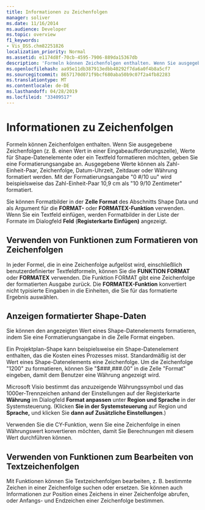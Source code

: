 ```yaml
---
title: Informationen zu Zeichenfolgen
manager: soliver
ms.date: 11/16/2014
ms.audience: Developer
ms.topic: overview
f1_keywords:
- Vis_DSS.chm82251826
localization_priority: Normal
ms.assetid: e1174d8f-70cb-4595-7906-889da15367db
description: 'Formeln können Zeichenfolgen enthalten. Wenn Sie ausgegebene Zeichenfolgen (z. B. einen Wert in einer Eingabeaufforderungszelle), Werte für Shape-Datenelemente oder ein Textfeld formatieren möchten, geben Sie eine Formatierungsangabe an. Ausgegebene Werte können als Zahl-Einheit-Paar, Zeichenfolge, Datum-Uhrzeit, Zeitdauer oder Währung formatiert werden. Das Format picture0 #/10 uuformatiert beispielsweise das Zahlen-Einheit-Paar 10,9 cm als 10 9/10 Zentimeter.'
ms.openlocfilehash: aa95e11db387913edbb40292f7da6a0f4b8a5cf7
ms.sourcegitcommit: 8657170d071f9bcf680aba50b9c07f2a4fb82283
ms.translationtype: MT
ms.contentlocale: de-DE
ms.lasthandoff: 04/28/2019
ms.locfileid: "33409517"
---
```

# <a name="about-strings"></a>Informationen zu Zeichenfolgen

Formeln können Zeichenfolgen enthalten. Wenn Sie ausgegebene Zeichenfolgen (z. B. einen Wert in einer Eingabeaufforderungszelle), Werte für Shape-Datenelemente oder ein Textfeld formatieren möchten, geben Sie eine Formatierungsangabe an. Ausgegebene Werte können als Zahl-Einheit-Paar, Zeichenfolge, Datum-Uhrzeit, Zeitdauer oder Währung formatiert werden. Mit der Formatierungsangabe "0 #/10 uu" wird beispielsweise das Zahl-Einheit-Paar 10,9 cm als "10 9/10 Zentimeter" formatiert.
  
Sie können Formatbilder in der **Zelle Format** des Abschnitts Shape Data und als Argument für die **FORMAT-** oder **FORMATEX-Funktion** verwenden. Wenn Sie ein Textfeld einfügen, werden Formatbilder in der Liste der Formate im Dialogfeld **Feld** (**Registerkarte Einfügen)** angezeigt. 
  
## <a name="using-functions-to-format-strings"></a>Verwenden von Funktionen zum Formatieren von Zeichenfolgen

In jeder Formel, die in eine Zeichenfolge aufgelöst wird, einschließlich benutzerdefinierter Textfeldformeln, können Sie die **FUNKTION FORMAT** oder **FORMATEX** verwenden. Die Funktion FORMAT gibt eine Zeichenfolge der formatierten Ausgabe zurück. Die **FORMATEX-Funktion** konvertiert nicht typisierte Eingaben in die Einheiten, die Sie für das formatierte Ergebnis auswählen. 
  
## <a name="displaying-formatted-shape-data"></a>Anzeigen formatierter Shape-Daten

Sie können den angezeigten Wert eines Shape-Datenelements formatieren, indem Sie eine Formatierungsangabe in die Zelle Format eingeben.
  
Ein Projektplan-Shape kann beispielsweise ein Shape-Datenelement enthalten, das die Kosten eines Prozesses misst. Standardmäßig ist der Wert eines Shape-Datenelements eine Zeichenfolge. Um die Zeichenfolge "1200" zu formatieren, können Sie "$###,###.00" in die Zelle "Format" eingeben, damit dem Benutzer eine Währung angezeigt wird.
  
Microsoft Visio bestimmt das anzuzeigende Währungssymbol und das 1000er-Trennzeichen anhand der Einstellungen auf der Registerkarte **Währung** im Dialogfeld **Format anpassen** unter **Region und Sprache** in der Systemsteuerung. (Klicken **Sie in der Systemsteuerung** auf Region und **Sprache,** und klicken Sie **dann auf Zusätzliche Einstellungen**.)
  
Verwenden Sie die CY-Funktion, wenn Sie eine Zeichenfolge in einen Währungswert konvertieren möchten, damit Sie Berechnungen mit diesem Wert durchführen können.
  
## <a name="using-functions-to-manipulate-text-strings"></a>Verwenden von Funktionen zum Bearbeiten von Textzeichenfolgen

Mit Funktionen können Sie Textzeichenfolgen bearbeiten, z. B. bestimmte Zeichen in einer Zeichenfolge suchen oder ersetzen. Sie können auch Informationen zur Position eines Zeichens in einer Zeichenfolge abrufen, oder Anfangs- und Endzeichen einer Zeichenfolge bestimmen. 
  

